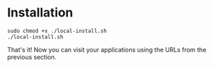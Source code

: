 # Installation

```
sudo chmod +x ./local-install.sh 
./local-install.sh
```
   
 That's it! Now you can visit your applications using the URLs from the previous section.

